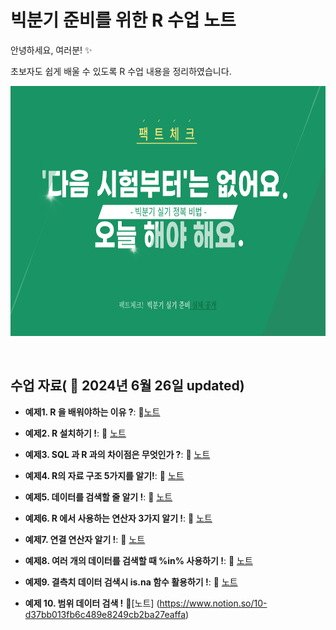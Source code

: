 # 빅분기 준비를 위한 R 수업 노트

안녕하세요, 여러분!  ✨

초보자도 쉽게 배울 수 있도록 R 수업 내용을 정리하였습니다.

<img src="https://github.com/dyoxxxz/boomboom/blob/main/R%20%EC%88%98%EC%97%852.png?raw=true" width="600" height="400">

&nbsp;

## 수업 자료( 🐤 2024년 6월 26일 updated)


- **예제1. R 을 배워야하는 이유 ?**:  📄[노트](https://github.com/dyoxxxz/R/blob/main/%E2%96%A3%20%EC%98%88%EC%A0%9C1.%20R%20%EC%9D%84%20%EB%B0%B0%EC%9B%8C%EC%95%BC%ED%95%98%EB%8A%94%20%EC%9D%B4%EC%9C%A0.txt)
  &nbsp;
  
- **예제2. R 설치하기 !**: 📄 [노트](https://github.com/dyoxxxz/R/blob/main/%E2%96%A3%20%EC%98%88%EC%A0%9C2.%20%20R%20%EC%84%A4%EC%B9%98%ED%95%98%EA%B8%B0.txt)

- **예제3. SQL 과 R 과의 차이점은 무엇인가 ?**: 📄 [노트](https://github.com/dyoxxxz/R/blob/main/%E2%96%A3%20%EC%98%88%EC%A0%9C3.%20%20SQL%20%EA%B3%BC%20%20R%20%EA%B3%BC%EC%9D%98%20%EC%B0%A8%EC%9D%B4%EC%A0%90%EC%9D%80%20%EB%AC%B4%EC%97%87%EC%9D%B8%EA%B0%80.txt)

- **예제4. R의 자료 구조 5가지를 알기!**: 📄 [노트](https://github.com/dyoxxxz/R/blob/main/%E2%96%A3%20%EC%98%88%EC%A0%9C4.%20%20R%EC%9D%98%20%EC%9E%90%EB%A3%8C%20%EA%B5%AC%EC%A1%B0%205%EA%B0%80%EC%A7%80.txt)

- **예제5. 데이터를 검색할 줄 알기 !**: 📄 [노트](https://github.com/dyoxxxz/R/blob/main/%E2%96%A3%20%EC%98%88%EC%A0%9C5.%20%EB%8D%B0%EC%9D%B4%ED%84%B0%20%EA%B2%80%EC%83%89%ED%95%98%EA%B8%B0.txt)

- **예제6. R 에서 사용하는 연산자 3가지 알기 !**: 📄 [노트](https://github.com/dyoxxxz/R/blob/main/%E2%96%A3%20%EC%98%88%EC%A0%9C6.%20R%20%EC%97%B0%EC%82%B0%EC%9E%90%203%EA%B0%80%EC%A7%80.txt)

- **예제7. 연결 연산자 알기 !**: 📄 [노트](https://github.com/dyoxxxz/R/blob/main/%E2%96%A3%20%EC%98%88%EC%A0%9C7.%20%EC%97%B0%EA%B2%B0%20%EC%97%B0%EC%82%B0%EC%9E%90%EB%A5%BC%20%EC%95%8C%EC%95%84%EC%95%BC%ED%95%B4%EC%9A%94%20!.txt)

- **예제8. 여러 개의 데이터를 검색할 때 %in% 사용하기 !**: 📄 [노트](https://github.com/dyoxxxz/R/blob/main/%E2%96%A3%20%EC%98%88%EC%A0%9C8.%20%EC%97%AC%EB%9F%AC%EA%B0%9C%EC%9D%98%20%EB%8D%B0%EC%9D%B4%ED%84%B0%EB%A5%BC%20%EA%B2%80%EC%83%89%ED%95%A0%20%EB%95%8C%EB%8A%94%20%25in%25%20%EB%A5%BC%20%EC%82%AC%EC%9A%A9%ED%95%B4%EC%95%BC%ED%95%B4%EC%9A%94%20!.txt)

- **예제9. 결측치 데이터 검색시 is.na 함수 활용하기 !**: 📄 [노트](https://github.com/dyoxxxz/R/blob/main/%E2%96%A3%20%EC%98%88%EC%A0%9C9.%20%EA%B2%B0%EC%B8%A1%EC%B9%98%20%EB%8D%B0%EC%9D%B4%ED%84%B0%EB%A5%BC%20%EA%B2%80%EC%83%89%ED%95%A0%20%EB%95%8C%EB%8A%94%20is.na%20%ED%95%A8%EC%88%98%EB%A5%BC%20%EC%82%AC%EC%9A%A9%ED%95%B4%EC%95%BC%ED%95%B4%EC%9A%94%20!.txt)

- **예제 10. 범위 데이터 검색 !** 📄[노트] (https://www.notion.so/10-d37bb013fb6c489e8249cb2ba27eaffa)
